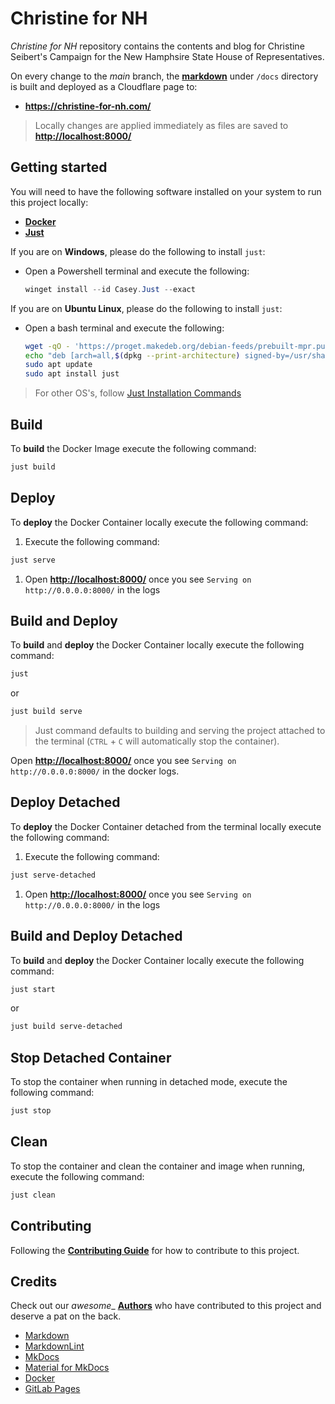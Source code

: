# Christine for NH

_Christine for NH_ repository contains the contents and blog for Christine Seibert's Campaign for
the New Hamphsire State House of Representatives.

On every change to the _main_ branch, the __[markdown](https://www.markdownguide.org/)__ under
`/docs` directory is built and deployed as a Cloudflare page to:

- __<https://christine-for-nh.com/>__
>
> Locally changes are applied immediately as files are saved to __<http://localhost:8000/>__

## Getting started

You will need to have the following software installed on your system to run this project locally:

- __[Docker](https://docs.docker.com/get-docker/)__
- __[Just](https://just.systems/)__

If you are on __Windows__, please do the following to install `just`:

- Open a Powershell terminal and execute the following:

  ```powershell
  winget install --id Casey.Just --exact
  ```

If you are on __Ubuntu Linux__, please do the following to install `just`:

- Open a bash terminal and execute the following:

  ```bash
  wget -qO - 'https://proget.makedeb.org/debian-feeds/prebuilt-mpr.pub' | gpg --dearmor | sudo tee /usr/share/keyrings/prebuilt-mpr-archive-keyring.gpg 1> /dev/null
  echo "deb [arch=all,$(dpkg --print-architecture) signed-by=/usr/share/keyrings/prebuilt-mpr-archive-keyring.gpg] https://proget.makedeb.org prebuilt-mpr $(lsb_release -cs)" | sudo tee /etc/apt/sources.list.d/prebuilt-mpr.list
  sudo apt update
  sudo apt install just
  ```

> For other OS's, follow [Just Installation Commands](https://github.com/casey/just?tab=readme-ov-file#packages)

## Build

To __build__ the Docker Image execute the following command:

```bash
just build
```

## Deploy

To __deploy__ the Docker Container locally execute the following command:

1. Execute the following command:

```bash
just serve
```

1. Open __<http://localhost:8000/>__ once you see `Serving on http://0.0.0.0:8000/` in the logs

## Build and Deploy

To __build__ and __deploy__ the Docker Container locally execute the following command:

```bash
just
```

or

```bash
just build serve
```

> Just command defaults to building and serving the project attached to the terminal (`CTRL` + `C` will automatically stop the container).

Open __<http://localhost:8000/>__ once you see `Serving on http://0.0.0.0:8000/` in the docker logs.

## Deploy Detached

To __deploy__ the Docker Container detached from the terminal locally execute the following command:

1. Execute the following command:

```bash
just serve-detached
```

1. Open __<http://localhost:8000/>__ once you see `Serving on http://0.0.0.0:8000/` in the logs

## Build and Deploy Detached

To __build__ and __deploy__ the Docker Container locally execute the following command:

```bash
just start
```

or

```bash
just build serve-detached
```

## Stop Detached Container

To stop the container when running in detached mode, execute the following command:

```bash
just stop
```

## Clean

To stop the container and clean the container and image when running, execute the following command:

```bash
just clean
```

## Contributing

Following the __[Contributing Guide](./CONTRIBUTING.md)__ for how to contribute to this project.

## Credits

Check out our _awesome__ __[Authors](./AUTHORS.md)__ who have contributed to this project and deserve a pat on the back.

- [Markdown](https://www.markdownguide.org/)
- [MarkdownLint](https://github.com/DavidAnson/markdownlint)
- [MkDocs](https://www.mkdocs.org/)
- [Material for MkDocs](https://squidfunk.github.io/mkdocs-material/)
- [Docker](https://www.docker.com/)
- [GitLab Pages](https://docs.gitlab.com/ee/user/project/pages/)
